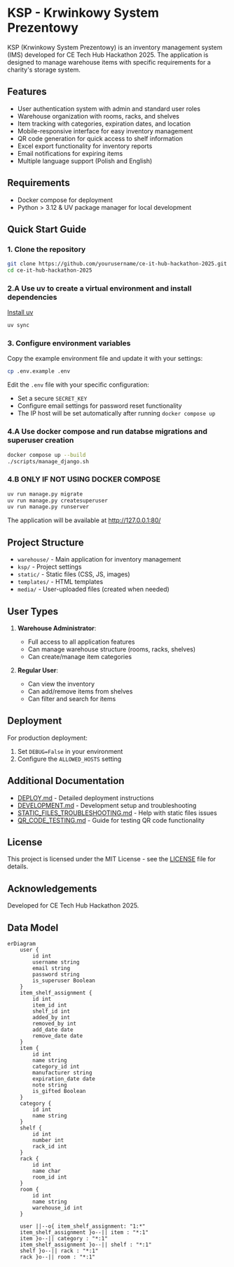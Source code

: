 # KSP - Krwinkowy System Prezentowy

KSP (Krwinkowy System Prezentowy) is an inventory management system (IMS) developed for CE Tech Hub Hackathon 2025. The application is designed to manage warehouse items with specific requirements for a charity's storage system.

## Features

- User authentication system with admin and standard user roles
- Warehouse organization with rooms, racks, and shelves
- Item tracking with categories, expiration dates, and location
- Mobile-responsive interface for easy inventory management
- QR code generation for quick access to shelf information
- Excel export functionality for inventory reports
- Email notifications for expiring items
- Multiple language support (Polish and English)

## Requirements

- Docker compose for deployment
- Python > 3.12 & UV package manager for local development

## Quick Start Guide

### 1. Clone the repository

```bash
git clone https://github.com/yourusername/ce-it-hub-hackathon-2025.git
cd ce-it-hub-hackathon-2025
```

### 2.A Use uv to create a virtual environment and install dependencies

[Install uv](https://docs.astral.sh/uv/getting-started/installation/#installing-uv)
```bash
uv sync
```

### 3. Configure environment variables

Copy the example environment file and update it with your settings:

```bash
cp .env.example .env
```

Edit the `.env` file with your specific configuration:
- Set a secure `SECRET_KEY`
- Configure email settings for password reset functionality
- The IP host will be set automatically after running `docker compose up`

### 4.A Use docker compose and run databse migrations and superuser creation
```bash
docker compose up --build
./scripts/manage_django.sh
```

### 4.B ONLY IF NOT USING DOCKER COMPOSE


```bash
uv run manage.py migrate
uv run manage.py createsuperuser
uv run manage.py runserver
```

The application will be available at http://127.0.0.1:80/

## Project Structure

- `warehouse/` - Main application for inventory management
- `ksp/` - Project settings
- `static/` - Static files (CSS, JS, images)
- `templates/` - HTML templates
- `media/` - User-uploaded files (created when needed)

## User Types

1. **Warehouse Administrator**:
   - Full access to all application features
   - Can manage warehouse structure (rooms, racks, shelves)
   - Can create/manage item categories

2. **Regular User**:
   - Can view the inventory
   - Can add/remove items from shelves
   - Can filter and search for items

## Deployment

For production deployment:

1. Set `DEBUG=False` in your environment
2. Configure the `ALLOWED_HOSTS` setting

## Additional Documentation

- [DEPLOY.md](DEPLOY.md) - Detailed deployment instructions
- [DEVELOPMENT.md](DEVELOPMENT.md) - Development setup and troubleshooting
- [STATIC_FILES_TROUBLESHOOTING.md](STATIC_FILES_TROUBLESHOOTING.md) - Help with static files issues
- [QR_CODE_TESTING.md](QR_CODE_TESTING.md) - Guide for testing QR code functionality

## License

This project is licensed under the MIT License - see the [LICENSE](LICENSE) file for details.

## Acknowledgements

Developed for CE Tech Hub Hackathon 2025.

## Data Model

```mermaid
erDiagram
    user {
        id int
        username string
        email string
        password string
        is_superuser Boolean
    }
    item_shelf_assignment {
        id int
        item_id int
        shelf_id int
        added_by int
        removed_by int
        add_date date
        remove_date date
    }
    item {
        id int
        name string
        category_id int
        manufacturer string
        expiration_date date
        note string
        is_gifted Boolean
    }
    category {
        id int
        name string
    }
    shelf {
        id int
        number int
        rack_id int
    }
    rack {
        id int
        name char
        room_id int
    }
    room {
        id int
        name string
        warehouse_id int
    }
 
    user ||--o{ item_shelf_assignment: "1:*"
    item_shelf_assignment }o--|| item : "*:1"
    item }o--|| category : "*:1"
    item_shelf_assignment }o--|| shelf : "*:1"
    shelf }o--|| rack : "*:1"
    rack }o--|| room : "*:1"
```